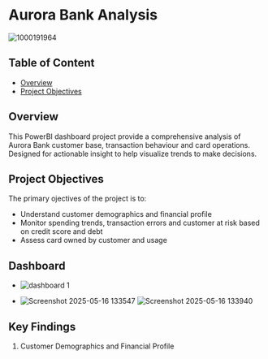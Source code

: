 # Aurora Bank Analysis 
![1000191964](https://github.com/user-attachments/assets/fe9e2d3d-9fc0-4e27-a5c3-79c35025b5f9)
## Table of Content
- [Overview](#overview)
- [Project Objectives](#project-objectives)
## Overview 
This PowerBI dashboard project provide a comprehensive analysis of Aurora Bank customer base, transaction behaviour and card operations. Designed for actionable insight to help visualize trends to make decisions.
## Project Objectives
The primary ojectives of the project is to:
- Understand customer demographics and financial profile
- Monitor spending trends, transaction errors and customer at risk based on credit score and debt
- Assess card owned by customer and usage

 ## Dashboard 

- ![dashboard 1](https://github.com/user-attachments/assets/c6ff2281-68c7-491b-9c09-4b084984b337)

-  ![Screenshot 2025-05-16 133547](https://github.com/user-attachments/assets/5bac681f-51e5-44e8-be9f-a8e478db6fce)
![Screenshot 2025-05-16 133940](https://github.com/user-attachments/assets/ca1e23ac-a254-464a-a504-029880543eed)

## Key Findings
1. Customer Demographics and Financial Profile


